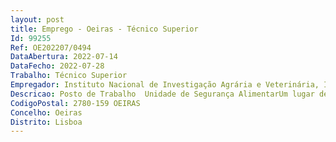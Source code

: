 ```yaml
--- 
layout: post
title: Emprego - Oeiras - Técnico Superior
Id: 99255
Ref: OE202207/0494
DataAbertura: 2022-07-14
DataFecho: 2022-07-28
Trabalho: Técnico Superior
Empregador: Instituto Nacional de Investigação Agrária e Veterinária, I.P.
Descricao: Posto de Trabalho  Unidade de Segurança AlimentarUm lugar de Técnico Superior na área de Química com competências e conhecimentos técnicos nas áreas das técnicas de análise instrumental e de validação de métodos de ensaio  capacidade de desenvolvimento de trabalho com elevada autonomia técnica e forte apetência para o trabalho em equipa.Atividade a desenvolver   Planificação e execução de ensaios por técnicas cromatográficas  Colaborar nas atividades dos laboratórios de investigação
CodigoPostal: 2780-159 OEIRAS
Concelho: Oeiras
Distrito: Lisboa
--- 
```

